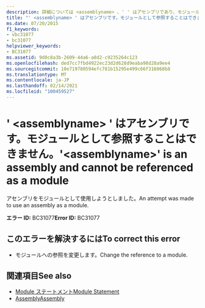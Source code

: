 ```yaml
---
description: 詳細については <assemblyname> 、' ' はアセンブリであり、モジュールとして参照することはできません
title: "' <assemblyname> ' はアセンブリです。モジュールとして参照することはできません。"
ms.date: 07/20/2015
f1_keywords:
- vbc31077
- bc31077
helpviewer_keywords:
- BC31077
ms.assetid: 9d0c8a3b-2609-44a6-a8d2-c9235264c123
ms.openlocfilehash: ded7cc7fbd4922ec23d2d628d9eaba98d28a9ee4
ms.sourcegitcommit: 10e719780594efc781b15295e499c66f316068b8
ms.translationtype: MT
ms.contentlocale: ja-JP
ms.lasthandoff: 02/14/2021
ms.locfileid: "100459527"
---
```

# <a name="assemblyname-is-an-assembly-and-cannot-be-referenced-as-a-module"></a><span data-ttu-id="3eac2-103">' \<assemblyname> ' はアセンブリです。モジュールとして参照することはできません。</span><span class="sxs-lookup"><span data-stu-id="3eac2-103">'\<assemblyname>' is an assembly and cannot be referenced as a module</span></span>

<span data-ttu-id="3eac2-104">アセンブリをモジュールとして使用しようとしました。</span><span class="sxs-lookup"><span data-stu-id="3eac2-104">An attempt was made to use an assembly as a module.</span></span>  
  
 <span data-ttu-id="3eac2-105">**エラー ID:** BC31077</span><span class="sxs-lookup"><span data-stu-id="3eac2-105">**Error ID:** BC31077</span></span>  
  
## <a name="to-correct-this-error"></a><span data-ttu-id="3eac2-106">このエラーを解決するには</span><span class="sxs-lookup"><span data-stu-id="3eac2-106">To correct this error</span></span>  
  
- <span data-ttu-id="3eac2-107">モジュールへの参照を変更します。</span><span class="sxs-lookup"><span data-stu-id="3eac2-107">Change the reference to a module.</span></span>  
  
## <a name="see-also"></a><span data-ttu-id="3eac2-108">関連項目</span><span class="sxs-lookup"><span data-stu-id="3eac2-108">See also</span></span>

- [<span data-ttu-id="3eac2-109">Module ステートメント</span><span class="sxs-lookup"><span data-stu-id="3eac2-109">Module Statement</span></span>](../language-reference/statements/module-statement.md)
- [<span data-ttu-id="3eac2-110">Assembly</span><span class="sxs-lookup"><span data-stu-id="3eac2-110">Assembly</span></span>](../language-reference/modifiers/assembly.md)
